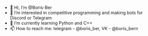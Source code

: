 - 👋 Hi, I’m @Boris-Ber
- 👀 I’m interested in competitive programming and making bots for Discord or Telegram
- 🌱 I’m currently learning Python and C++
- 📫 How to reach me: telegram - @boris_ber, VK - @boris_bern
